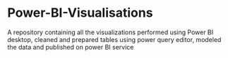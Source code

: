 # Power-BI-Visualisations
A repository containing all the visualizations performed using Power BI desktop, cleaned and prepared tables using power query editor, modeled the data and published on power BI service

